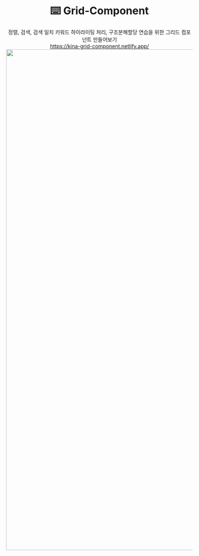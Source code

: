 <div align="center">
  <h1> ⌨️ Grid-Component </h1>

정렬, 검색, 검색 일치 키워드 하이라이팅 처리, 구조분해할당 연습을 위한 그리드 컴포넌트 만들어보기</br>
https://kina-grid-component.netlify.app/
<img width="1352" alt="스크린샷 2022-05-19 오후 5 09 41" src="https://user-images.githubusercontent.com/66938939/169245145-6e1ff4e6-d85c-4e00-97f6-d210655c210e.png">
</div>

